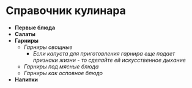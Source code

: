 # __Справочник кулинара__
* __Первые блюда__
* __Салаты__
* __Гарниры__
    * _*Гарниры овощные*_
        * _Если капуста для приготовления гарнира еще подает признаки жизни - то сделайте ей искусственное дыхание_
    * _*Гарниры под мясные блюда*_
    * _*Гарниры как осповное блюдо*_
* __Напитки__